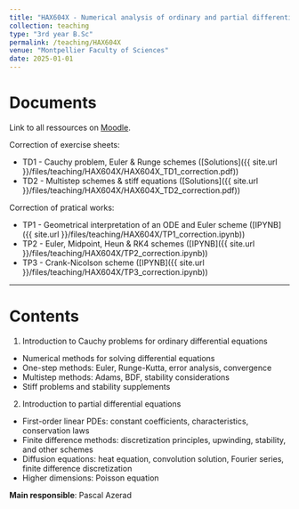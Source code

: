 ```yaml
---
title: "HAX604X - Numerical analysis of ordinary and partial differential equations"
collection: teaching
type: "3rd year B.Sc"
permalink: /teaching/HAX604X
venue: "Montpellier Faculty of Sciences"
date: 2025-01-01
---
```


Documents
======

Link to all ressources on [Moodle](https://moodle.umontpellier.fr).

Correction of exercise sheets: 
 - TD1 - Cauchy problem, Euler & Runge schemes ([Solutions]({{ site.url }}/files/teaching/HAX604X/HAX604X_TD1_correction.pdf))
 - TD2 - Multistep schemes & stiff equations ([Solutions]({{ site.url }}/files/teaching/HAX604X/HAX604X_TD2_correction.pdf))

Correction of pratical works:
- TP1 - Geometrical interpretation of an ODE and Euler scheme ([IPYNB]({{ site.url }}/files/teaching/HAX604X/TP1_correction.ipynb))
- TP2 - Euler, Midpoint, Heun & RK4 schemes ([IPYNB]({{ site.url }}/files/teaching/HAX604X/TP2_correction.ipynb))
- TP3 - Crank-Nicolson scheme ([IPYNB]({{ site.url }}/files/teaching/HAX604X/TP3_correction.ipynb))

***

Contents
======

1) Introduction to Cauchy problems for ordinary differential equations
- Numerical methods for solving differential equations
- One-step methods: Euler, Runge-Kutta, error analysis, convergence
- Multistep methods: Adams, BDF, stability considerations
- Stiff problems and stability supplements

2) Introduction to partial differential equations
- First-order linear PDEs: constant coefficients, characteristics, conservation laws
- Finite difference methods: discretization principles, upwinding, stability, and other schemes
- Diffusion equations: heat equation, convolution solution, Fourier series, finite difference discretization
- Higher dimensions: Poisson equation

**Main responsible**: Pascal Azerad



